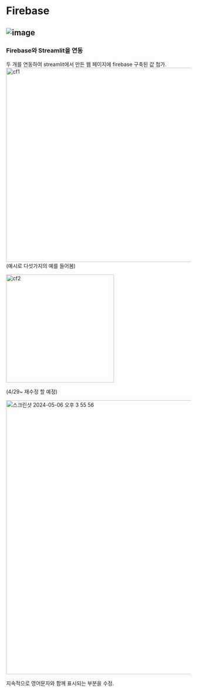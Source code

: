 # Firebase
![image](https://github.com/Carbon6-Free/Firebase/assets/101008357/ef3c786b-6075-4260-a224-c2f88d8f2354)
-----------
### Firebase와 Streamlit을 연동
두 개를 연동하여 streamlit에서 만든 웹 페이지에 firebase 구축된 값 첨가.
<img width="528" alt="cf1" src="https://github.com/Carbon6-Free/Firebase/assets/147595460/72443362-a5bf-4fa3-b346-f931cf6e72a8">
(예시로 다섯가지의 예를 들어봄)

<img width="294" alt="cf2" src="https://github.com/Carbon6-Free/Firebase/assets/147595460/b052f862-3629-481c-9b66-cf7d6d296c4b">

(4/29~ 재수정 할 예정)

<img width="745" alt="스크린샷 2024-05-06 오후 3 55 56" src="https://github.com/Carbon6-Free/Firebase/assets/147595460/f0eceb94-d9d0-44e0-99ac-119e9e2eede0">

지속적으로 영어문자와 함께 표시되는 부분을 수정.
